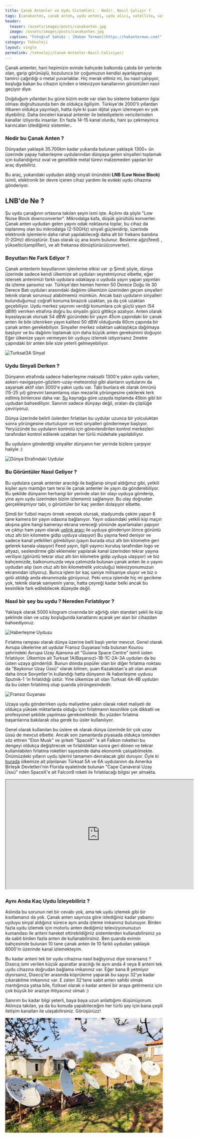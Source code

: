 ```yaml
---
title: Çanak Antenler ve Uydu Sistemleri - Nedir, Nasıl Çalışır ?
tags: [canakanten, canak anten, uydu anteni, uydu alici, satellite, satellite disk]
header:
  teaser: /assets/images/posts/canakanten.jpg
  image: /assets/images/posts/canakanten.jpg
  caption: "Fotoğraf Sahibi : [Hakan Terman](https://hakanterman.com)"
category: Teknoloji
layout: single
permalink: /teknoloji/Canak-Antenler-Nasil-Calisiyor/
---
```


Çanak antenler, hani hepimizin evinde bahçede balkonda çatıda bir yerlerde olan, garip görünüşlü, bozulunca bir çoğumuzun kendisi ayarlayamayıp tamirci çağırdığı o metal yuvarlaklar. Hiç merak ettiniz mi, bu nasıl çalışıyor, boşluğa bakan bu cihazın içinden o televizyon kanallarının görüntüleri nasıl geçiyor diye.

Doğduğum yıllardan bu güne bizim evde var olan bu sisteme babamın ilgisi olması doğrultusunda ben de oldukça ilgiliyim. Türkiye'de 2000'li yıllardan itibaren oldukça yayınlaştı, hatta öyle ki şuan dijital yayın izlemeyen ev yok diyebiliriz. Daha önceleri karasal antenler ile belediyelerin vericilerinden kanallar izliyordu insanlar. En fazla 14-15 kanal olurdu, hani şu çekmeyinca karıncaları izlediğimiz sistemler..

### Nedir bu Çanak Anten ?

Dünyadan yaklaşık 35.700km kadar yukarıda bulunan yaklaşık 1300+ ün üzerinde yapay haberleşme uydularından dünyaya gelen sinyalleri toplamak için kullandığımız oval ve genellikle metal türevi malzemeden yapılan bir araç diyebiliriz.

Bu araç, yukarıdaki uydudan aldığı sinyali önündeki **LNB (Low Noise Block)** isimli, elektronik bir devre içeren cihaz yardımı ile evdeki uydu cihazına gönderiyor.

## LNB'de Ne ?

Şu uydu çanağının ortasına takılan şeyin ismi işte. Açılımı da şöyle "Low Noise Block downconverter". Mikrodalga kafa, düşük gürültülü konverter. Çanak anten uydudan gelen yayını odak noktasına toplar, bu cihaz da toplanmış olan bu mikrodalga (2-50GHz) sinyali güçlendirip, üzerinde elektronik işlemlerin daha rahat yapılabileceği daha alt bir frekans bandına (1-2GHz) dönüştürür. Esas olarak üç ana kısmı bulunur. Besleme ağzı(feed) , yükseltici(amplifier), ve alt frekansa dönüştürücü(converter).

### Boyutları Ne Fark Ediyor ?

Çanak antenlerin boyutlarının işlevlerine etkisi var :p Şimdi şöyle, dünya üzerinde sadece kendi ülkemize ait uyduları seyretmiyoruz elbette, eğer istersek antenimizi farklı uydulara odaklayıp o uyduda yayın yapan yayınları da izleme şansımız var. Türkiye'den hemen hemen 50 Derece Doğu ile 30 Derece Batı uyduları arasındaki dağılımı ülkemizin üzerinden geçen sinyalleri teknik olarak sorunsuz alabilmemiz mümkün. Ancak bazı uyduların sinyalleri bulunduğumuz coğrafi konuma birazcık uzaktan, ya da çok uzaktan geçebiliyor. Uydu merkez yayınını verdiği konumlara çok güçlü yayın (54 dBW) verirken etrafına doğru bu sinyalin gücü gittikçe azalıyor. Anten olarak kıyaslayacak olursak 54 dBW gücündeki bir yayın 45cm çapındaki bir çanak anten ile bile izlenirken yayın kalitesi 50 dBW olduğunda 60cm çapında bir çanak anten gerekebiliyor. Sinyaller merkez odaktan uaklaştıkça dağılmaya başlıyor ve bu dağılımı toplamak için daha büyük anten gereksinimi doğuyor. Eğer ülkenize yayın vermeyen bir uyduyu izlemek istiyorsanız 2metre çapındaki bir anten bile size yeterli gelmeyebiliyor.

![Turksat3A Sinyal](https://www.turksat.com.tr/sites/all/themes/turksat/images/UyduKapsama/T3ABati.png)

### Uydu Sinyali Derken ?

Dünyanın etrafında sadece haberleşme maksatlı 1300'e yakın uydu varken, askeri-navigasyon-gözlem-uzay-meteoroloji gibi alanların uydularını da sayarsak aktif olan 3000'e yakın uydu var. Tabi bunlara ek olarak ömrünü (15-25 yıl) görevini tamamlamış olan mezarlık yörüngesine çekilerek terk edilmiş binlercesi daha var. [Şu](http://www.celestrak.com/satcat/boxscore.php) kaynağa göre uzayda toplamda 45bin gibi bir uydudan bahsediliyor. Sanırım sadece dünyayı değil, oraları da çöplüğe çeviriyoruz.

Dünya üzerinde belirli üslerden fırlatılan bu uydular uzunca bir yolculuktan sonra yörüngesine oturtuluyor ve test sinyalleri göndermeye başlıyor. Yeryüzünde bu uyduların kontrolü için görevlendirilen kontrol merkezleri tarafından kontrol edilerek uzaktan her türlü müdehale yapılabiliyor.

Bu uyduların gönderdiği sinyaller dünyanın her yerinde bizlere çarpıyor haliyle :)

![Dünya Etrafındaki Uydular](https://i.sozcu.com.tr/wp-content/uploads/2015/12/24/pace-junk.jpg)

### Bu Görüntüler Nasıl Geliyor ?

Bu uydulara çanak antenler aracılığı ile bağlanıp sinyal aldığımız gibi, yetkili kişiler aynı mantığın tam tersi ile çanak antenler ile yayın da gönderebiliyor. Bu şekilde dünyanın herhangi bir yerinde olan bir olayı uyduya gönderip, yine aynı uydu üzerinden bizim izlememiz sağlanıyor. Bu olay doğrudan gerçekleşmiyor tabi, o görüntüler bir kaç yerden dolaşıyor elbette.

Şimdi bir futbol maçını örnek verecek olursak, stadyumda çekim yapan 8 tane kamera bir yayın odasına bağlanıyor. Yayın odasındaki yetkili kişi maçın akışına göre hangi kamerayı ekrana vereceği yönünde ayarlamaları yapıyor ve çıktıyı ham yayın olarak [uplink aracı](http://) ile uyduya gönderiyor.(önce görüntü otuz altı bin kilometre gidip uyduya ulaşıyor) Bu yayına feed deniyor ve sadece kanal yetkilileri görebiliyor.(yayın burada otuz altı bin kilometre geri gelerek kanala ulaşıyor) Feed yayın, ilgili yayıncı kuruluş tarafından logo ve altyazı, seslendirme gibi eklemeler yapılarak kanal üzerinden tekrar yayına veriliyor.(görüntü tekrar otuz altı bin kilometre gidip uyduya ulaşıyor) ve biz bahçemizde, balkonumuzda veya çatımızda bulunan çanak anten ile o yayını uydudan alıp (son otuz altı bin kilometrelik yolculuğu) televizyonumuzun ekranından izliyoruz. Bunca işlem bir kaç saniye milisaniye oluyor ve biz o golü atıldığı anda ekranımızda görüyoruz. Peki onca işlemde hiç mi gecikme yok, teknik olarak saniyenin yarısı, hatta çeyreği kadar belki ancak bu kesinlikle fark edilebilecek düzeyde değil.

### Nasıl bir şey bu uydu ? Nereden Fırlatılıyor ?

Yaklaşık olarak 5000 kilogram civarında bir ağırlığı olan standart şekli ile küp şeklinde olan ve uzay boşluğunda kanatlarını açarak yer alan bir cihazdan bahsediyoruz.

![Haberleşme Uydusu](https://i2.milimaj.com/i/milliyet/75/0x410/5c8e4f7445d2a07c10486a9e.jpg)

Fırlatma rampası olarak dünya üzerine belli başlı yerler mevcut. Genel olarak Avrupa ülkelerine ait uydular Fransız Guyanası'nda bulunan Kourou şehrindeki Avrupa Uzay Ajansına ait "Guiana Space Centre" isimli üsten fırlatılıyor.
Ülkemize ait Turksat 1A(Başarısız)-1B-1C-2A-3A uyduları da bu üsten uzaya gönderildi. Bunun dılında popüler olan bir diğer fırlatma noktası da "Baykonur Uzay Üssü" olarak bilinen, şuan Kazakistan'a ait olan ancak daha önce Sovyetler'in kullandığı hatta dünyanın ilk haberleşme uydusu Sputnik-1 'in fırlatıldığı üstür.
Yine ülkemize ait olan Turksat 4A-4B uyduları da bu üsten fırlatılmış olup şuanda yörüngesindedir.

![Fransız Guyanası](https://www.marcodilauro.com/wp-content/uploads/2015/09/MDL_GUYANNE001-1024x683.jpg)

Uzaya uydu gönderirken uydu maliyetine yakın olarak roket maliyeti de oldukça yüksek miktarlarda olduğu için fırlatmanın kesinlikle çok dikkatli ve profesyonel şekilde yapılması gerekmektedir. Bu yüzden fırlatma başarılarına bakılarak olsa gerek bu üsler kullanılıyor.

Genel olarak kullanılan bu üslere ek olarak dünya üzerinde bir çok uzay üssü de mevcut elbette. Ancak son zamanlarda piyasada oldukça isminden söz ettiren "Elon Musk" ve şirketi "SpaceX" 'e ait Falkon roketleri bu dengeyi oldukça değiştirecek ve fırlatıldıktan sonra geri dönen ve tekrar kullanılabilen fırlatma roketleri sayesinde daha ekonomik çalışabilmekte. Önümüzdeki yılların uydu işlerini tamamen devralacak gibi duruyor. Öyle ki [burada](https://en.wikipedia.org/wiki/T%C3%BCrksat_(satellite)) ülkemize ait planlanan Türksat 5A ve 6A uydularının da Amerika Birleşik Devletleri'nin Florida eyaletinde bulunan "Cape Canaveral Uzay Üssü" nden SpaceX'e ait Falcon9 roketi ile fırlatılacağı bilgisi yer almakta.

<iframe src="https://www.youtube.com/embed/sX1Y2JMK6g8" width="600" height="350" allowfullscreen></iframe>

### Aynı Anda Kaç Uydu İzleyebiliriz ?

Aslında bu sorunun net bir cevabı yok, ama tek uydu izlemek gibi bir kısıtlamanız da yok. Çanak anten sayınıza göre istediğiniz kadar yabancı uyduyu sinyal aldığınız sürece aynı anda izleme imkanınız bulunuyor. Birden fazla uydu izlemek için motorlu anten dediğimiz televizyonunuzun kumandası ile anteni hareket ettirebildiğiniz sistemlerden kullanabilirsiniz ya da sabit birden fazla anten de kullanabilirsiniz. Ben şuanda evimin bahçesinde bulunan 10 tane çanak anten ile 10 farklı uydudan yaklaşık 6000'in üzerinde kanal izlemekteyim.

Bu kadar anteni tek bir uydu cihazına nasıl bağlıyoruz diye sorarsanız ? Disecq ismi verilen küçük aparatlar aracılığı ile aynı anda 4 veya 8 anteni tek uydu cihazına doğrudan bağlama imkanınız var. Eğer bana 8 yetmiyor diyorsanız, Disecq'ler arasında köprüleme yaparak bu sayıyı 32'ye kadar çıkarabilme imkanınız var. E zaten 32'tane sabit anten sahibi olmak mantığınıza yatsa bile, fiziksel olarak o kadar anteni bir araya getirmeniz için çok büyük bir araziye ihtiyacınız olmalı :)

Sanırım bu kadar bilgi yeterli, baya baya uzun anlattığımı düşünüyorum. Aklınıza takılan, ya da bu konuda yapabileceğim her türlü şey için bana çeşili iletişim kanalları ile ulaşabilirsiniz. Görüşürüzz!

![Antenlerim](/assets/images/posts/yazi/canak.jpg)
